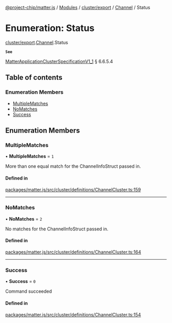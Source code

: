 [@project-chip/matter.js](../README.md) / [Modules](../modules.md) / [cluster/export](../modules/cluster_export.md) / [Channel](../modules/cluster_export.Channel.md) / Status

# Enumeration: Status

[cluster/export](../modules/cluster_export.md).[Channel](../modules/cluster_export.Channel.md).Status

**`See`**

[MatterApplicationClusterSpecificationV1_1](../interfaces/spec_export.MatterApplicationClusterSpecificationV1_1.md) § 6.6.5.4

## Table of contents

### Enumeration Members

- [MultipleMatches](cluster_export.Channel.Status.md#multiplematches)
- [NoMatches](cluster_export.Channel.Status.md#nomatches)
- [Success](cluster_export.Channel.Status.md#success)

## Enumeration Members

### MultipleMatches

• **MultipleMatches** = ``1``

More than one equal match for the ChannelInfoStruct passed in.

#### Defined in

[packages/matter.js/src/cluster/definitions/ChannelCluster.ts:159](https://github.com/project-chip/matter.js/blob/3adaded6/packages/matter.js/src/cluster/definitions/ChannelCluster.ts#L159)

___

### NoMatches

• **NoMatches** = ``2``

No matches for the ChannelInfoStruct passed in.

#### Defined in

[packages/matter.js/src/cluster/definitions/ChannelCluster.ts:164](https://github.com/project-chip/matter.js/blob/3adaded6/packages/matter.js/src/cluster/definitions/ChannelCluster.ts#L164)

___

### Success

• **Success** = ``0``

Command succeeded

#### Defined in

[packages/matter.js/src/cluster/definitions/ChannelCluster.ts:154](https://github.com/project-chip/matter.js/blob/3adaded6/packages/matter.js/src/cluster/definitions/ChannelCluster.ts#L154)
